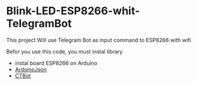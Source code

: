 # Blink-LED-ESP8266-whit-TelegramBot
This project Will use Telegram Bot as input command to ESP8266 with wifi

Befor you use this code, you must instal library 
- instal board ESP8266 on Arduino 
- [ArduinoJson](https://github.com/bblanchon/ArduinoJson)
- [CTBot](https://github.com/shurillu/CTBot)

